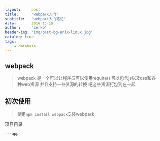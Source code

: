 ```yaml
---
layout:     post
title:      "webpack入门"
subtitle:   "webpack入门笔记"
date:       2016-12-15
author:     "Lerko"
header-img: "img/post-bg-unix-linux.jpg"
catalog: true
tags:
    - database
---
```


## webpack

> webpack 是一个可以让程序员可以使用require()
> 可以包含js以及css和各种web资源  并且支持一些资源的转换
> 吧这些资源打包到在一起

## 初次使用

> 使用`npm install webpack`安装webpack

项目目录

```
---app
	
```